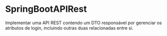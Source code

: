 # SpringBootAPIRest
Implementar uma API REST contendo um DTO responsável por gerenciar os atributos de login, incluindo outras duas relacionadas entre si.

